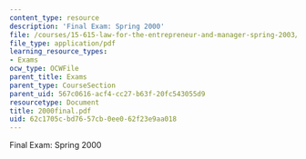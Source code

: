 ```yaml
---
content_type: resource
description: 'Final Exam: Spring 2000'
file: /courses/15-615-law-for-the-entrepreneur-and-manager-spring-2003/62c1705cbd7657cb0ee062f23e9aa018_2000final.pdf
file_type: application/pdf
learning_resource_types:
- Exams
ocw_type: OCWFile
parent_title: Exams
parent_type: CourseSection
parent_uid: 567c0616-acf4-cc27-b63f-20fc543055d9
resourcetype: Document
title: 2000final.pdf
uid: 62c1705c-bd76-57cb-0ee0-62f23e9aa018
---
```

Final Exam: Spring 2000

